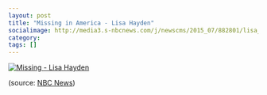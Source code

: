 ```yaml
---
layout: post
title: "Missing in America - Lisa Hayden"
socialimage: http://media3.s-nbcnews.com/j/newscms/2015_07/882801/lisa_template_2d201e04a28c4b34c511c873e2a952fd.nbcnews-ux-840-440.jpg
category: 
tags: []
---
```



[![Missing - Lisa Hayden][img]][nbc]

(source: [NBC News][nbc])

[nbc]: http://www.nbcnews.com/feature/missing-in-america/missing-america-lisa-hayden-n303146 "MISSING IN AMERICA: Lisa Hayden"

[img]: http://media3.s-nbcnews.com/j/newscms/2015_07/882801/lisa_template_2d201e04a28c4b34c511c873e2a952fd.nbcnews-ux-840-440.jpg
